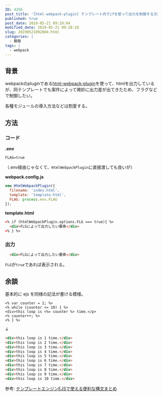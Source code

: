 ```yaml
---
ID: 4256
post_title: '[html-webpack-plugin] テンプレート内でifを使って出力を制御する方法'
published: true
post_date: 2019-05-21 09:28:04
modified_date: 2019-05-21 09:28:10
slug: 20190521092804.html
categories: |
  - 開発
tags: |
  - webpack
---
```

## 背景

webpackのpluginである[html-webpack-plugin](https://github.com/jantimon/html-webpack-plugin)を使って、htmlを出力しているが、同テンプレートでも案件によって微妙に出力差が出てきたため、フラグなどで制御したい。

各種モジュールの導入方法などは割愛する。

## 方法

### コード

**.env**

```env
FLAG=true
```

（.env経由じゃなくて、`HtmlWebpackPlugin`に直接渡しても良いが）


**webpack.config.js**

```js
new HtmlWebpackPlugin({
  filename: 'index.html',
  template: 'template.html',
  FLAG: process.env.FLAG
});
```

**template.html**

```html
<% if (htmlWebpackPlugin.options.FLG === true){ %>
  <div>FLGによって出力したい要素</div>
<% } %>
```

### 出力

```html
  <div>FLGによって出力したい要素</div>
```

`FLG`が`true`であれば表示される。


## 余談

基本的に ejs を同様の記法が書ける模様。

```ejs
<% var counter = 1; %>
<% while (counter <= 10) { %>
<div>this loop is <%= counter %> time.</p>
<% counter++; %>
<% } %>
```

↓

```html
<div>this loop is 1 time.</div>
<div>this loop is 2 time.</div>
<div>this loop is 3 time.</div>
<div>this loop is 4 time.</div>
<div>this loop is 5 time.</div>
<div>this loop is 6 time.</div>
<div>this loop is 7 time.</div>
<div>this loop is 8 time.</div>
<div>this loop is 9 time.</div>
<div>this loop is 10 time.</div>
```

参考: [テンプレートエンジンEJSで使える便利な構文まとめ](https://qiita.com/y_hokkey/items/31f1daa6cecb5f4ea4c9)